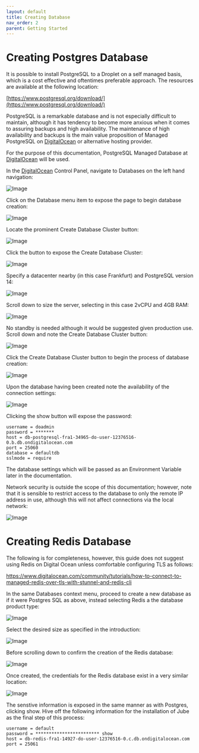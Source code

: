 ```yaml
---
layout: default
title: Creating Database
nav_order: 2
parent: Getting Started
---
```

# Creating Postgres Database

It is possible to install PostgreSQL to a Droplet on a self managed basis,  which is a cost effective and oftentimes preferable approach.  The resources are available at the following location:

[https://www.postgresql.org/download/](https://www.postgresql.org/download/)

PostgreSQL is a remarkable database and is not especially difficult to maintain, although it has tendency to become more anxious when it comes to assuring backups and high availability.  The maintenance of high availability and backups is the main value proposition of Managed PostgreSQL on [DigitalOcean](https://m.do.co/c/8be72e86abb2) or alternative hosting provider.

For the purpose of this documentation,  PostgreSQL Managed Database at [DigitalOcean](https://m.do.co/c/8be72e86abb2) will be used.

In the [DigitalOcean](https://m.do.co/c/8be72e86abb2) Control Panel, navigate to Databases on the left hand navigation:

![Image](LocationOfDatabase.png)

Click on the Database menu item to expose the page to begin database creation:

![Image](GettingStartedWithManagedDatabase.png)

Locate the prominent Create Database Cluster button:

![Image](LocationOfCreateDatabaseClusterButton.png)

Click the button to expose the Create Database Cluster:

![Image](CreateDatabaseClusterPage.png)

Specify a datacenter nearby (in this case Frankfurt) and PostgreSQL version 14:

![Image](PostgreSQLInFrankfurt.png)

Scroll down to size the server, selecting in this case 2vCPU and 4GB RAM: 

![Image](SelectingDatabaseSize.png)

No standby is needed although it would be suggested given production use.  Scroll down and note the Create Database Cluster button:

![Image](LocationOfCreateDatabaseClusterButtonFinalisation.png)

Click the Create Database Cluster button to begin the process of database creation:

![Image](CreatedPage.png)

Upon the database having been created note the availability of the connection settings:

![Image](LocationOfDatabaseCredentials.png)

Clicking the show button will expose the password:

```text
username = doadmin
password = *******
host = db-postgresql-fra1-34965-do-user-12376516-0.b.db.ondigitalocean.com
port = 25060
database = defaultdb
sslmode = require
```

The database settings which will be passed as an Environment Variable later in the documentation.

Network security is outside the scope of this documentation; however, note that it is sensible to restrict access to the database to only the remote IP address in use, although this will not affect connections via the local network:

![Image](LocationOfSecurity.png)

# Creating Redis Database
The following is for completeness, however,  this guide does not suggest using Redis on Digital Ocean unless comfortable configuring TLS as follows:

https://www.digitalocean.com/community/tutorials/how-to-connect-to-managed-redis-over-tls-with-stunnel-and-redis-cli

In the same Databases context menu, proceed to create a new database as if it were Postgres SQL as above,  instead selecting Redis a the database product type:

![Image](SelectingRedisNotPostgres.png)

Select the desired size as specified in the introduction:

![Image](RedisSize.png)

Before scrolling down to confirm the creation of the Redis database:

![Image](ConfirmCreationOfRedis.png)

Once created,  the credentials for the Redis database exist in a very similar location:

![Image](LocationOfRedisCredentials.png)

The senstive information is exposed in the same manner as with Postgres,  clicking show. Hive off the following information for the installation of Jube as the final step of this process:

```text
username = default
password = ************************ show
host = db-redis-fra1-14927-do-user-12376516-0.c.db.ondigitalocean.com
port = 25061
```